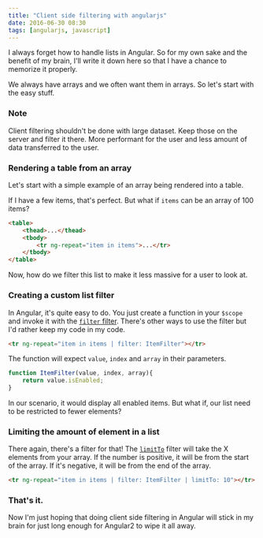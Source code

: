 ```yaml
---
title: "Client side filtering with angularjs"
date: 2016-06-30 08:30
tags: [angularjs, javascript]
---
```


I always forget how to handle lists in Angular. So for my own sake and the benefit of my brain, I'll write it down here so that I have a chance to memorize it properly.

We always have arrays and we often want them in arrays. So let's start with the easy stuff.

### Note

Client filtering shouldn't be done with large dataset. Keep those on the server and filter it there. More performant for the user and less amount of data transferred to the user.

### Rendering a table from an array

Let's start with a simple example of an array being rendered into a table.

If I have a few items, that's perfect. But what if `items` can be an array of 100 items?

```html
<table>
    <thead>...</thead>
    <tbody>
        <tr ng-repeat="item in items">...</tr>
    </tbody>
</table>
```

Now, how do we filter this list to make it less massive for a user to look at.

### Creating a custom list filter

In Angular, it's quite easy to do. You just create a function in your `$scope` and invoke it with the [`filter` filter][filter]. There's other ways to use the filter but I'd rather keep my code in my code.

```html
<tr ng-repeat="item in items | filter: ItemFilter"></tr>
```

The function will expect `value`, `index` and `array` in their parameters.

```javascript
function ItemFilter(value, index, array){
    return value.isEnabled;
}
```

In our scenario, it would display all enabled items. But what if, our list need to be restricted to fewer elements?

### Limiting the amount of element in a list

There again, there's a filter for that! The [`limitTo`][limitTo] filter will take the X elements from your array. If the number is positive, it will be from the start of the array. If it's negative, it will be from the end of the array.

```html
<tr ng-repeat="item in items | filter: ItemFilter | limitTo: 10"></tr>
```

### That's it.

Now I'm just hoping that doing client side filtering in Angular will stick in my brain for just long enough for Angular2 to wipe it all away.


[filter]: https://docs.angularjs.org/api/ng/filter/filter
[limitTo]: https://docs.angularjs.org/api/ng/filter/limitTo
